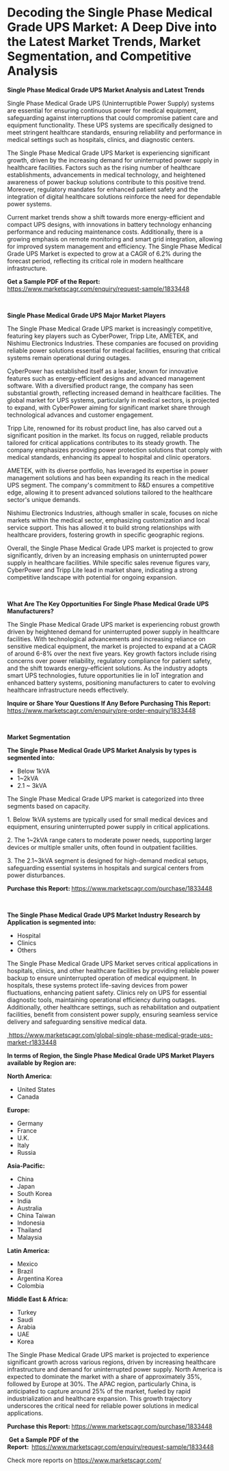 <p><h1>Decoding the Single Phase Medical Grade UPS Market: A Deep Dive into the Latest Market Trends, Market Segmentation, and Competitive Analysis</h1></p><p><strong>Single Phase Medical Grade UPS Market Analysis and Latest Trends</strong></p>
<p><p>Single Phase Medical Grade UPS (Uninterruptible Power Supply) systems are essential for ensuring continuous power for medical equipment, safeguarding against interruptions that could compromise patient care and equipment functionality. These UPS systems are specifically designed to meet stringent healthcare standards, ensuring reliability and performance in medical settings such as hospitals, clinics, and diagnostic centers.</p><p>The Single Phase Medical Grade UPS Market is experiencing significant growth, driven by the increasing demand for uninterrupted power supply in healthcare facilities. Factors such as the rising number of healthcare establishments, advancements in medical technology, and heightened awareness of power backup solutions contribute to this positive trend. Moreover, regulatory mandates for enhanced patient safety and the integration of digital healthcare solutions reinforce the need for dependable power systems.</p><p>Current market trends show a shift towards more energy-efficient and compact UPS designs, with innovations in battery technology enhancing performance and reducing maintenance costs. Additionally, there is a growing emphasis on remote monitoring and smart grid integration, allowing for improved system management and efficiency. The Single Phase Medical Grade UPS Market is expected to grow at a CAGR of 6.2% during the forecast period, reflecting its critical role in modern healthcare infrastructure.</p></p>
<p><strong>Get a Sample PDF of the Report:&nbsp;</strong> <a href="https://www.marketscagr.com/enquiry/request-sample/1833448?utm_campaign=2008&utm_medium=2&utm_source=Github&utm_content=ia&utm_term=01012025&utm_id=single-phase-medical-grade-ups">https://www.marketscagr.com/enquiry/request-sample/1833448</a></p>
<p>&nbsp;</p>
<p><strong>Single Phase Medical Grade UPS Major Market Players</strong></p>
<p><p>The Single Phase Medical Grade UPS market is increasingly competitive, featuring key players such as CyberPower, Tripp Lite, AMETEK, and Nishimu Electronics Industries. These companies are focused on providing reliable power solutions essential for medical facilities, ensuring that critical systems remain operational during outages.</p><p>CyberPower has established itself as a leader, known for innovative features such as energy-efficient designs and advanced management software. With a diversified product range, the company has seen substantial growth, reflecting increased demand in healthcare facilities. The global market for UPS systems, particularly in medical sectors, is projected to expand, with CyberPower aiming for significant market share through technological advances and customer engagement.</p><p>Tripp Lite, renowned for its robust product line, has also carved out a significant position in the market. Its focus on rugged, reliable products tailored for critical applications contributes to its steady growth. The company emphasizes providing power protection solutions that comply with medical standards, enhancing its appeal to hospital and clinic operators.</p><p>AMETEK, with its diverse portfolio, has leveraged its expertise in power management solutions and has been expanding its reach in the medical UPS segment. The company's commitment to R&D ensures a competitive edge, allowing it to present advanced solutions tailored to the healthcare sector's unique demands.</p><p>Nishimu Electronics Industries, although smaller in scale, focuses on niche markets within the medical sector, emphasizing customization and local service support. This has allowed it to build strong relationships with healthcare providers, fostering growth in specific geographic regions.</p><p>Overall, the Single Phase Medical Grade UPS market is projected to grow significantly, driven by an increasing emphasis on uninterrupted power supply in healthcare facilities. While specific sales revenue figures vary, CyberPower and Tripp Lite lead in market share, indicating a strong competitive landscape with potential for ongoing expansion.</p></p>
<p>&nbsp;</p>
<p><strong>What Are The Key Opportunities For Single Phase Medical Grade UPS Manufacturers?</strong></p>
<p><p>The Single Phase Medical Grade UPS market is experiencing robust growth driven by heightened demand for uninterrupted power supply in healthcare facilities. With technological advancements and increasing reliance on sensitive medical equipment, the market is projected to expand at a CAGR of around 6-8% over the next five years. Key growth factors include rising concerns over power reliability, regulatory compliance for patient safety, and the shift towards energy-efficient solutions. As the industry adopts smart UPS technologies, future opportunities lie in IoT integration and enhanced battery systems, positioning manufacturers to cater to evolving healthcare infrastructure needs effectively.</p></p>
<p><strong>Inquire or Share Your Questions If Any Before Purchasing This Report:</strong> <a href="https://www.marketscagr.com/enquiry/pre-order-enquiry/1833448?utm_campaign=2008&utm_medium=2&utm_source=Github&utm_content=ia&utm_term=01012025&utm_id=single-phase-medical-grade-ups">https://www.marketscagr.com/enquiry/pre-order-enquiry/1833448</a></p>
<p>&nbsp;</p>
<p><strong>Market Segmentation</strong></p>
<p><strong>The Single Phase Medical Grade UPS Market Analysis by types is segmented into:</strong></p>
<p><ul><li>Below 1kVA</li><li>1~2kVA</li><li>2.1 ~ 3kVA</li></ul></p>
<p><p>The Single Phase Medical Grade UPS market is categorized into three segments based on capacity. </p><p>1. Below 1kVA systems are typically used for small medical devices and equipment, ensuring uninterrupted power supply in critical applications. </p><p>2. The 1~2kVA range caters to moderate power needs, supporting larger devices or multiple smaller units, often found in outpatient facilities. </p><p>3. The 2.1~3kVA segment is designed for high-demand medical setups, safeguarding essential systems in hospitals and surgical centers from power disturbances.</p></p>
<p><strong>Purchase this Report:&nbsp;</strong><a href="https://www.marketscagr.com/purchase/1833448?utm_campaign=2008&utm_medium=2&utm_source=Github&utm_content=ia&utm_term=01012025&utm_id=single-phase-medical-grade-ups">https://www.marketscagr.com/purchase/1833448</a></p>
<p>&nbsp;</p>
<p><strong>The Single Phase Medical Grade UPS Market Industry Research by Application is segmented into:</strong></p>
<p><ul><li>Hospital</li><li>Clinics</li><li>Others</li></ul></p>
<p><p>The Single Phase Medical Grade UPS Market serves critical applications in hospitals, clinics, and other healthcare facilities by providing reliable power backup to ensure uninterrupted operation of medical equipment. In hospitals, these systems protect life-saving devices from power fluctuations, enhancing patient safety. Clinics rely on UPS for essential diagnostic tools, maintaining operational efficiency during outages. Additionally, other healthcare settings, such as rehabilitation and outpatient facilities, benefit from consistent power supply, ensuring seamless service delivery and safeguarding sensitive medical data.</p></p>
<p><a href="https://www.marketscagr.com/global-single-phase-medical-grade-ups-market-r1833448?utm_campaign=2008&utm_medium=2&utm_source=Github&utm_content=ia&utm_term=01012025&utm_id=single-phase-medical-grade-ups">&nbsp;https://www.marketscagr.com/global-single-phase-medical-grade-ups-market-r1833448</a></p>
<p><strong>In terms of Region, the Single Phase Medical Grade UPS Market Players available by Region are:</strong></p>
<p>
    <p> <strong> North America: </strong>
        <ul>
            <li>United States</li>
            <li>Canada</li>
        </ul>
        </p> 
    <p> <strong> Europe: </strong>
        <ul>
            <li>Germany</li>
            <li>France</li>
            <li>U.K.</li>
            <li>Italy</li>
            <li>Russia</li>
        </ul>
        </p> 
    <p> <strong> Asia-Pacific: </strong>
        <ul>
            <li>China</li>
            <li>Japan</li>
            <li>South Korea</li>
            <li>India</li>
            <li>Australia</li>
            <li>China Taiwan</li>
            <li>Indonesia</li>
            <li>Thailand</li>
            <li>Malaysia</li>
        </ul>
        </p> 
    <p> <strong> Latin America: </strong>
        <ul>
            <li>Mexico</li>
            <li>Brazil</li>
            <li>Argentina Korea</li>
            <li>Colombia</li>
        </ul>
        </p> 
    <p> <strong> Middle East & Africa: </strong>
        <ul>
            <li>Turkey</li>
            <li>Saudi</li>
            <li>Arabia</li>
            <li>UAE</li>
            <li>Korea</li>
        </ul>
    </p>
    </p>
<p><p>The Single Phase Medical Grade UPS market is projected to experience significant growth across various regions, driven by increasing healthcare infrastructure and demand for uninterrupted power supply. North America is expected to dominate the market with a share of approximately 35%, followed by Europe at 30%. The APAC region, particularly China, is anticipated to capture around 25% of the market, fueled by rapid industrialization and healthcare expansion. This growth trajectory underscores the critical need for reliable power solutions in medical applications.</p></p>
<p><strong>Purchase this Report: </strong><a href="https://www.marketscagr.com/purchase/1833448?utm_campaign=2008&utm_medium=2&utm_source=Github&utm_content=ia&utm_term=01012025&utm_id=single-phase-medical-grade-ups">https://www.marketscagr.com/purchase/1833448</a></p>
<p>&nbsp;<strong>Get a Sample PDF of the Report:&nbsp;&nbsp;</strong><a href="https://www.marketscagr.com/enquiry/request-sample/1833448?utm_campaign=2008&utm_medium=2&utm_source=Github&utm_content=ia&utm_term=01012025&utm_id=single-phase-medical-grade-ups">https://www.marketscagr.com/enquiry/request-sample/1833448</a></p>
<p><strong></strong></p>
<p>Check more reports on <a href="https://www.marketscagr.com/?utm_campaign=2008&utm_medium=2&utm_source=Github&utm_content=ia&utm_term=01012025&utm_id=single-phase-medical-grade-ups">https://www.marketscagr.com/</a></p>